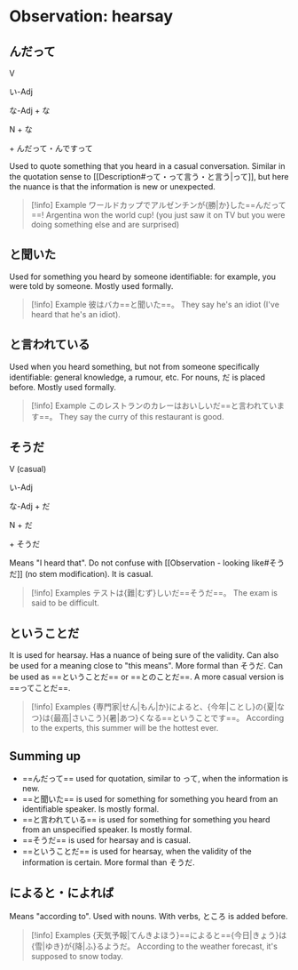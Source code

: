 # Observation: hearsay

## んだって

<div class="usage">
<div class="left">
	<p><span class="box">V</span></p>
	<p><span class="box">い-Adj</span></p>
	<p><span class="box">な-Adj + な</span></p>
	<p><span class="box">N + な</span></p>
</div>
	<p class="right">+ んだって・んですって</p>
</div>

Used to quote something that you heard in a casual conversation.
Similar in the quotation sense to [[Description#って・って言う・と言う|って]], but here the nuance is that the information is new or unexpected.

> [!info] Example
> ワールドカップでアルゼンチンが{勝|か}した==んだって==!
> Argentina won the world cup! (you just saw it on TV but you were doing something else and are surprised)

## と聞いた

Used for something you heard by someone identifiable: for example, you were told by someone.
Mostly used formally.

> [!info] Example
> 彼はバカ==と聞いた==。
> They say he's an idiot (I've heard that he's an idiot).

## と言われている

Used when you heard something, but not from someone specifically identifiable: general knowledge, a rumour, etc.
For nouns, だ is placed before.
Mostly used formally.

> [!info] Example
> このレストランのカレーはおいしいだ==と言われています==。
> They say the curry of this restaurant is good.

## そうだ

<div class="usage">
<div class="left">
	<p><span class="box">V (casual)</span></p>
	<p><span class="box">い-Adj</span></p>
	<p><span class="box">な-Adj + だ</span></p>
	<p><span class="box">N + だ</span></p>
</div>
	<p class="right">+ そうだ</p>
</div>

Means "I heard that".
Do not confuse with [[Observation - looking like#そうだ]] (no stem modification).
It is casual.

> [!info] Examples
> テストは{難|むず}しいだ==そうだ==。
> The exam is said to be difficult.

## ということだ

It is used for hearsay. Has a nuance of being sure of the validity.
Can also be used for a meaning close to "this means".
More formal than そうだ.
Can be used as ==ということだ== or ==とのことだ==. A more casual version is ==ってことだ==.

> [!info] Examples
> {専門家|せん|もん|か}によると、{今年|ことし}の{夏|なつ}は{最高|さいこう}{暑|あつ}くなる==ということです==。
> According to the experts, this summer will be the hottest ever.

## Summing up

* ==んだって== used for quotation, similar to って, when the information is new.
* ==と聞いた== is used for something for something you heard from an identifiable speaker. Is mostly formal.
* ==と言われている== is used for something for something you heard from an unspecified speaker. Is mostly formal.
* ==そうだ== is used for hearsay and is casual.
* ==ということだ== is used for hearsay, when the validity of the information is certain. More formal than そうだ.

## によると・によれば
 
Means "according to".
Used with nouns. With verbs, ところ is added before.

> [!info] Examples
> {天気予報|てんきよほう}==によると=={今日|きょう}は{雪|ゆき}が{降|ふ}るようだ。
> According to the weather forecast, it's supposed to snow today.
